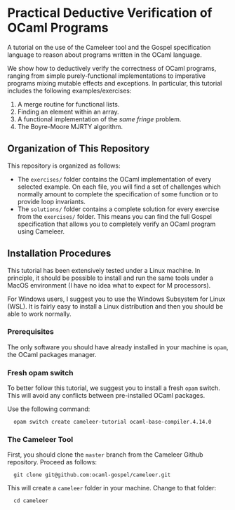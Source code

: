 # Practical Deductive Verification of OCaml Programs

A tutorial on the use of the Cameleer tool and the Gospel
specification language to reason about programs written in the OCaml
language.

We show how to deductively verify the correctness of OCaml programs,
ranging from simple purely-functional implementations to imperative
programs mixing mutable effects and exceptions. In particular, this
tutorial includes the following examples/exercises:

  1. A merge routine for functional lists.
  2. Finding an element within an array.
  3. A functional implementation of the *same fringe* problem.
  4. The Boyre-Moore MJRTY algorithm.

## Organization of This Repository

This repository is organized as follows:

  - The `exercises/` folder contains the OCaml implementation of every
    selected example. On each file, you will find a set of challenges
    which normally amount to complete the specification of some
    function or to provide loop invariants.
  - The `solutions/` folder contains a complete solution for every
    exercise from the `exercises/` folder. This means you can find the
    full Gospel specification that allows you to completely verify an
    OCaml program using Cameleer.

## Installation Procedures

This tutorial has been extensively tested under a Linux machine. In
principle, it should be possible to install and run the same tools
under a MacOS environment (I have no idea what to expect for M
processors).

For Windows users, I suggest you to use the Windows Subsystem for
Linux (WSL). It is fairly easy to install a Linux distribution and
then you should be able to work normally.

### Prerequisites

The only software you should have already installed in your machine
is `opam`, the OCaml packages manager.

### Fresh opam switch

To better follow this tutorial, we suggest you to install a fresh
`opam` switch. This will avoid any conflicts between pre-installed
OCaml packages.

Use the following command:

```
  opam switch create cameleer-tutorial ocaml-base-compiler.4.14.0
```

### The Cameleer Tool

First, you should clone the `master` branch from the Cameleer Github
repository. Proceed as follows:

```
  git clone git@github.com:ocaml-gospel/cameleer.git
```

This will create a `cameleer` folder in your machine. Change to that
folder:

```
  cd cameleer
```
